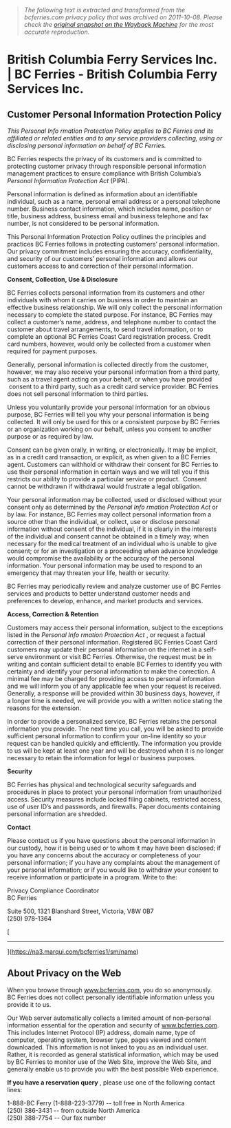 > *The following text is extracted and transformed from the bcferries.com privacy policy that was archived on 2011-10-08. Please check the [original snapshot on the Wayback Machine](https://web.archive.org/web/20111008035037id_/http%3A//www.bcferries.com/about/privacy_statement.html) for the most accurate reproduction.*

# British Columbia Ferry Services Inc. | BC Ferries - British Columbia Ferry Services Inc.

## Customer Personal Information Protection Policy

_This Personal_ _Info_ _rmation Protection Policy applies to BC Ferries and its affiliated or related entities and to any service providers collecting, using or disclosing personal information on behalf of BC Ferries._

BC Ferries respects the privacy of its customers and is committed to protecting customer privacy through responsible personal information management practices to ensure compliance with British Columbia’s _Personal Information Protection Act_ (PIPA). 

Personal information is defined as information about an identifiable individual, such as a name, personal email address or a personal telephone number. Business contact information, which includes name, position or title, business address, business email and business telephone and fax number, is not considered to be personal information. 

This Personal Information Protection Policy outlines the principles and practices BC Ferries follows in protecting customers’ personal information.  Our privacy commitment includes ensuring the accuracy, confidentiality, and security of our customers’ personal information and allows our customers access to and correction of their personal information. 

**Consent, Collection, Use & Disclosure**

BC Ferries collects personal information from its customers and other individuals with whom it carries on business in order to maintain an effective business relationship. We will only collect the personal information necessary to complete the stated purpose. For instance, BC Ferries may collect a customer’s name, address, and telephone number to contact the customer about travel arrangements, to send travel information, or to complete an optional BC Ferries Coast Card registration process. Credit card numbers, however, would only be collected from a customer when required for payment purposes.

Generally, personal information is collected directly from the customer, however, we may also receive your personal information from a third party, such as a travel agent acting on your behalf, or when you have provided  consent to a third party, such as a credit card service provider. BC Ferries does not sell personal information to third parties.

Unless you voluntarily provide your personal information for an obvious purpose, BC Ferries will tell you why your personal information is being collected. It will only be used for this or a consistent purpose by BC Ferries or an organization working on our behalf, unless you consent to another purpose or as required by law. 

Consent can be given orally, in writing, or electronically. It may be implicit, as in a credit card transaction, or explicit, as when given to a BC Ferries agent. Customers can withhold or withdraw their consent for BC Ferries to use their personal information in certain ways and we will tell you if this restricts our ability to provide a particular service or product.  Consent cannot be withdrawn if withdrawal would frustrate a legal obligation. 

Your personal information may be collected, used or disclosed without your consent only as determined by the _Personal_ _Info_ _rmation Protection Act_ or by law. For instance, BC Ferries may collect personal information from a source other than the individual, or collect, use or disclose personal information without consent of the individual, if it is clearly in the interests of the individual and consent cannot be obtained in a timely way; when necessary for the medical treatment of an individual who is unable to give consent; or for an investigation or a proceeding when advance knowledge would compromise the availability or the accuracy of the personal information. Your personal information may be used to respond to an emergency that may threaten your life, health or security.

BC Ferries may periodically review and analyze customer use of BC Ferries services and products to better understand customer needs and preferences to develop, enhance, and market products and services. 

**Access, Correction & Retention**

Customers may access their personal information, subject to the exceptions listed in the _Personal_ _Info_ _rmation Protection Act_ , or request a factual correction of their personal information. Registered BC Ferries Coast Card customers may update their personal information on the internet in a self-serve environment or visit BC Ferries. Otherwise, the request must be in writing and contain sufficient detail to enable BC Ferries to identify you with certainty and identify your personal information to make the correction. A minimal fee may be charged for providing access to personal information and we will inform you of any applicable fee when your request is received. Generally, a response will be provided within 30 business days, however, if a longer time is needed, we will provide you with a written notice stating the reasons for the extension. 

In order to provide a personalized service, BC Ferries retains the personal information you provide. The next time you call, you will be asked to provide sufficient personal information to confirm your on-line identity so your request can be handled quickly and efficiently. The information you provide to us will be kept at least one year and will be destroyed when it is no longer necessary to retain the information for legal or business purposes.

**Security**

BC Ferries has physical and technological security safeguards and procedures in place to protect your personal information from unauthorized access. Security measures include locked filing cabinets, restricted access, use of user ID’s and passwords, and firewalls. Paper documents containing personal information are shredded.

**Contact**

Please contact us if you have questions about the personal information in our custody, how it is being used or to whom it may have been disclosed; if you have any concerns about the accuracy or completeness of your personal information; if you have any complaints about the management of your personal information; or if you would like to withdraw your consent to receive information or participate in a program. Write to the:   


Privacy Compliance Coordinator  
BC Ferries

Suite 500, 1321 Blanshard Street, Victoria, V8W 0B7   
(250) 978-1364

[

* * *

](https://na3.marqui.com/bcferries1/sm/name)

## About Privacy on the Web

When you browse through www.bcferries.com, you do so anonymously. BC Ferries does not collect personally identifiable information unless you provide it to us.

Our Web server automatically collects a limited amount of non-personal information essential for the operation and security of www.bcferries.com. This includes Internet Protocol (IP) address, domain name, type of computer, operating system, browser type, pages viewed and content downloaded. This information is not linked to you as an individual user. Rather, it is recorded as general statistical information, which may be used by BC Ferries to monitor use of the Web Site, improve the Web Site, and generally enable us to provide you with the best possible Web experience.

**If you have a reservation query** , please use one of the following contact lines:  

1-888-BC Ferry (1-888-223-3779) -- toll free in North America  
(250) 386-3431 -- from outside North America  
(250) 388-7754 -- Our fax number
